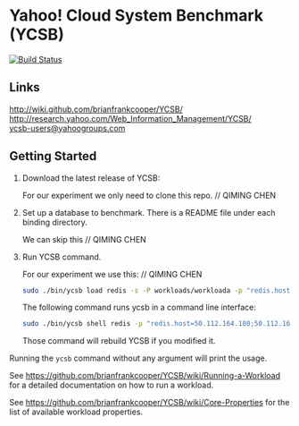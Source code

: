 <!--
Copyright (c) 2010 Yahoo! Inc., 2012 - 2015 YCSB contributors. 
All rights reserved.

Licensed under the Apache License, Version 2.0 (the "License"); you
may not use this file except in compliance with the License. You
may obtain a copy of the License at

http://www.apache.org/licenses/LICENSE-2.0

Unless required by applicable law or agreed to in writing, software
distributed under the License is distributed on an "AS IS" BASIS,
WITHOUT WARRANTIES OR CONDITIONS OF ANY KIND, either express or
implied. See the License for the specific language governing
permissions and limitations under the License. See accompanying
LICENSE file.
-->

Yahoo! Cloud System Benchmark (YCSB)
====================================
[![Build Status](https://travis-ci.org/brianfrankcooper/YCSB.png?branch=master)](https://travis-ci.org/brianfrankcooper/YCSB)

Links
-----
http://wiki.github.com/brianfrankcooper/YCSB/  
http://research.yahoo.com/Web_Information_Management/YCSB/  
ycsb-users@yahoogroups.com  

Getting Started
---------------

1. Download the latest release of YCSB:

    For our experiment we only need to clone this repo. // QIMING CHEN
    
2. Set up a database to benchmark. There is a README file under each binding 
   directory.
    
    We can skip this // QIMING CHEN

3. Run YCSB command. 
    
    For our experiment we use this: // QIMING CHEN
    ```sh
    sudo ./bin/ycsb load redis -s -P workloads/workloada -p "redis.host=50.112.164.180;50.112.164.180;50.112.164.180;50.112.164.180;50.112.164.180;50.112.164.180" -p "redis.port=6379;6380;6381;6382;6383;6384" -p "redis.cluster=y" -p "redis.compress=y" -p "redis.compress-algo=lz4" > outputLoad.txt
    ```
    
    The following command runs ycsb in a command line interface:
    ```sh
    sudo ./bin/ycsb shell redis -p "redis.host=50.112.164.180;50.112.164.180;50.112.164.180;50.112.164.180;50.112.164.180;50.112.164.180" -p "redis.port=6379;6380;6381;6382;6383;6384" -p "redis.cluster=y" -p "redis.compress=y" -p "redis.compress-algo=lz4"
    ```
    Those command will rebuild YCSB if you modified it.
    
  Running the `ycsb` command without any argument will print the usage. 
   
  See https://github.com/brianfrankcooper/YCSB/wiki/Running-a-Workload
  for a detailed documentation on how to run a workload.

  See https://github.com/brianfrankcooper/YCSB/wiki/Core-Properties for 
  the list of available workload properties.
